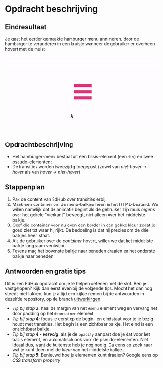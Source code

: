 # Opdracht beschrijving

## Eindresultaat
Je gaat het eerder gemaakte hamburger menu annimeren, door de hamburger te veranderen in een kruisje wanneer de gebruiker er overheen hovert met de muis:

![screenshot](./hamburger-icoon-animatie.gif)

## Opdrachtbeschrijving
- Het hamburger-menu bestaat uit één basis-element (een `div`) en twee pseudo-elementen;
- De transities worden tweezijdig toegepast (zowel van *niet-hover*  → *hover* als van *hover*  → *niet-hover*)

## Stappenplan
1. Pak de content van EdHub over transities erbij.
2. Maak een container om de menu-balkjes heen in het HTML-bestand. We willen namelijk dat de animatie begint als de gebruiker zijn muis *ergens* over het gehele "vierkant" beweegt, niet alleen over het middelste balkje.
3. Geef die container voor nu even een border in een gekke kleur zodat je goed ziet tot waar hij rijkt. De bedoeling is dat hij precies om de drie balkjes heen staat.
4. Als de gebruiker over de *container* hovert, willen we dat het middelste balkje langzaam verdwijnt.
5. Tevens mag het bovenste balkje naar beneden draaien en het onderste balkje naar beneden.

## Antwoorden en gratis tips
Dit is een EdHub opdracht om je te helpen oefenen met de stof. Ben je vastgelopen? Kijk dan eerst even bij de volgende tips. Mocht het dan nog steeds niet lukken, kun je altijd een kijkje nemen bij de antwoorden in dezelfde repository, op de branch [uitwerkingen](https://github.com/hogeschoolnovi/frontend-css-hamburger-animation/blob/uitwerkingen/styles.css).

- *Tip bij stap **3***: haal de margin van het `#menu` element weg en vervang het door padding op het `#container` element
- *Tip bij stap **4***: focus je eerst op de begin- en eindstaat voor je je bezig houdt met transities. Het begin is een zichtbaar balkje. Het eind is een onzichtbaar balkje.
- *Tip bij stap **4 - vervolg***: als je de `opacity` aanpast doe je dat voor het basis element, en automatisch ook voor de pseudo-elementen. Niet ideaal dus, want de buitenste heb je nog nodig. Ga eens op zoek naar wat je kunt doen met de *kleur* van het middelste balkje...
- *Tip bij stap **5***: Benieuwd hoe je elementen kunt draaien? Google eens op *CSS transform property*